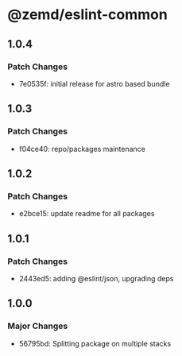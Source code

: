 # @zemd/eslint-common

## 1.0.4

### Patch Changes

- 7e0535f: initial release for astro based bundle

## 1.0.3

### Patch Changes

- f04ce40: repo/packages maintenance

## 1.0.2

### Patch Changes

- e2bce15: update readme for all packages

## 1.0.1

### Patch Changes

- 2443ed5: adding @eslint/json, upgrading deps

## 1.0.0

### Major Changes

- 56795bd: Splitting package on multiple stacks
